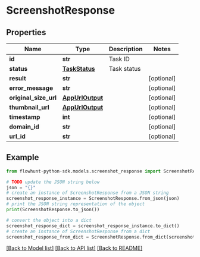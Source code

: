# ScreenshotResponse


## Properties

Name | Type | Description | Notes
------------ | ------------- | ------------- | -------------
**id** | **str** | Task ID | 
**status** | [**TaskStatus**](TaskStatus.md) | Task status | 
**result** | **str** |  | [optional] 
**error_message** | **str** |  | [optional] 
**original_size_url** | [**AppUrlOutput**](AppUrlOutput.md) |  | [optional] 
**thumbnail_url** | [**AppUrlOutput**](AppUrlOutput.md) |  | [optional] 
**timestamp** | **int** |  | [optional] 
**domain_id** | **str** |  | [optional] 
**url_id** | **str** |  | [optional] 

## Example

```python
from flowhunt-python-sdk.models.screenshot_response import ScreenshotResponse

# TODO update the JSON string below
json = "{}"
# create an instance of ScreenshotResponse from a JSON string
screenshot_response_instance = ScreenshotResponse.from_json(json)
# print the JSON string representation of the object
print(ScreenshotResponse.to_json())

# convert the object into a dict
screenshot_response_dict = screenshot_response_instance.to_dict()
# create an instance of ScreenshotResponse from a dict
screenshot_response_from_dict = ScreenshotResponse.from_dict(screenshot_response_dict)
```
[[Back to Model list]](../README.md#documentation-for-models) [[Back to API list]](../README.md#documentation-for-api-endpoints) [[Back to README]](../README.md)



